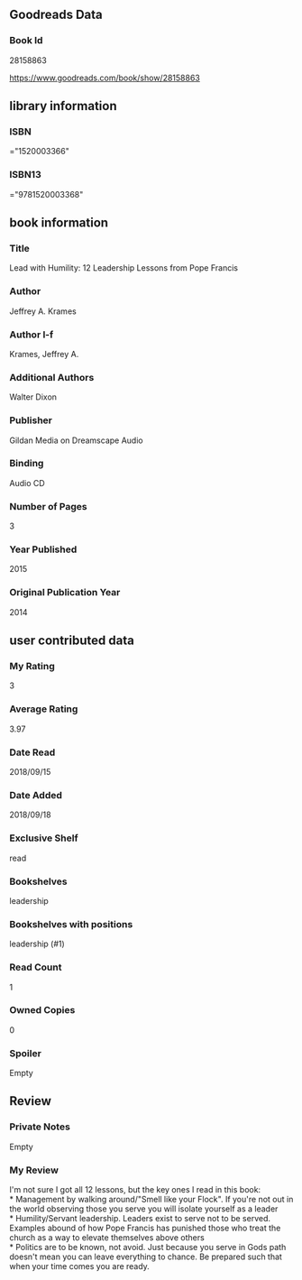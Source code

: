 <!-- This template shows how to bulk convert all columns of data into one markdown file -->
<!-- caveat: substitution key matches column headers from default export. You will get a KeyError if there's a mismatch -->

## Goodreads Data

### Book Id 

28158863

https://www.goodreads.com/book/show/28158863

## library information

### ISBN 
="1520003366"

### ISBN13 
="9781520003368"

## book information

### Title
Lead with Humility: 12 Leadership Lessons from Pope Francis

### Author 
Jeffrey A. Krames

### Author l-f 
Krames, Jeffrey A.

### Additional Authors
Walter Dixon

### Publisher 
Gildan Media on Dreamscape Audio

### Binding
Audio CD

### Number of Pages
3

### Year Published
2015

### Original Publication Year 
2014

## user contributed data

### My Rating
3

### Average Rating
3.97

### Date Read
2018/09/15

### Date Added
2018/09/18

### Exclusive Shelf
read

### Bookshelves
leadership

### Bookshelves with positions
leadership (#1)

### Read Count
1

### Owned Copies
0

### Spoiler 
Empty

## Review

### Private Notes
Empty

### My Review
I'm not sure I got all 12 lessons, but the key ones I read in this book:<br/>* Management by walking around/"Smell like your Flock". If you're not out in the world observing those you serve you will isolate yourself as a leader<br/>* Humility/Servant leadership. Leaders exist to serve not to be served. Examples abound of how Pope Francis has punished those who treat the church as  a way to elevate themselves above others<br/>* Politics are to be known, not avoid. Just because you serve in Gods path doesn't mean you can leave everything to chance. Be prepared such that when your time comes you are ready.